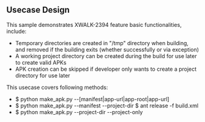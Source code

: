 ## Usecase Design

This sample demonstrates XWALK-2394 feature basic functionalities, include:

* Temporary directories are created in "/tmp" directory when building, and removed if the building exits (whether successfully or via exception)
* A working project directory can be created during the build for use later to create valid APKs
* APK creation can be skipped if developer only wants to create a project directory for use later

This usecase covers following methods:

* $ python make_apk.py --[manifest|app-url|app-root|app-url]
* $ python make_apk.py --manifest --project-dir
  $ ant release -f build.xml
* $ python make_apk.py --project-dir --project-only

